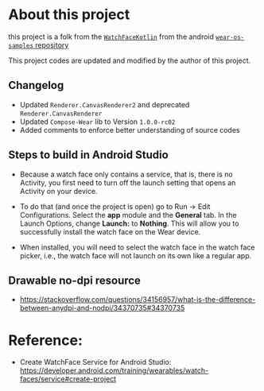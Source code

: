 # About this project

this project is a folk from the [`WatchFaceKotlin`](https://github.com/android/wear-os-samples/tree/main/WatchFaceKotlin) from the android [`wear-os-samples` repository](https://github.com/android/wear-os-samples/)

This project codes are updated and modified by the author of this project.

## Changelog
* Updated `Renderer.CanvasRenderer2` and deprecated `Renderer.CanvasRenderer`
* Updated `Compose-Wear` lib to Version `1.0.0-rc02`
* Added comments to enforce better understanding of source codes

## Steps to build in Android Studio

* Because a watch face only contains a service, that is, there is no Activity, you first need to turn
off the launch setting that opens an Activity on your device.

* To do that (and once the project is open) go to Run -> Edit Configurations. Select the **app**
module and the **General** tab. In the Launch Options, change **Launch:** to **Nothing**. This will
allow you to successfully install the watch face on the Wear device.

* When installed, you will need to select the watch face in the watch face picker, i.e., the watch
face will not launch on its own like a regular app.


## Drawable no-dpi resource
* https://stackoverflow.com/questions/34156957/what-is-the-difference-between-anydpi-and-nodpi/34370735#34370735

# Reference:
* Create WatchFace Service for Android Studio: https://developer.android.com/training/wearables/watch-faces/service#create-project




